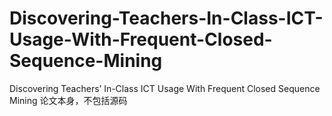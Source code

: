 # Discovering-Teachers-In-Class-ICT-Usage-With-Frequent-Closed-Sequence-Mining
Discovering Teachers’ In-Class ICT Usage With Frequent Closed Sequence Mining 论文本身，不包括源码
